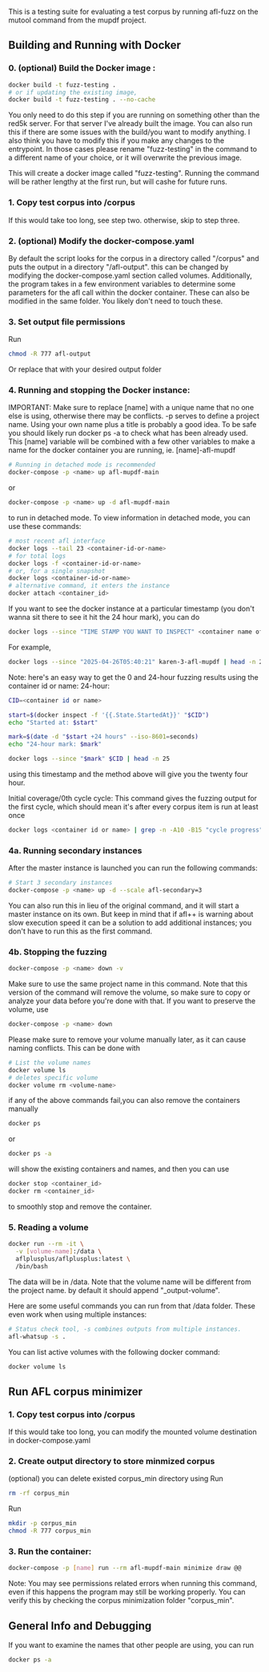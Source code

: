 This is a testing suite for evaluating a test corpus by running afl-fuzz on the mutool command from the mupdf project. 

## Building and Running with Docker

### 0. (optional) Build the Docker image :
```bash
docker build -t fuzz-testing .
# or if updating the existing image,
docker build -t fuzz-testing . --no-cache
```
You only need to do this step if you are running on something other than the red5k server. For that server I've already built the image. You can also run this if there are some issues with the build/you want to modify anything. I also think you have to modify this if you make any changes to the entrypoint. In those cases please rename "fuzz-testing" in the command to a different name of your choice, or it will overwrite the previous image.

This will create a docker image called "fuzz-testing". Running the command will be rather lengthy at the first run, but will cashe for future runs. 

### 1. Copy test corpus into /corpus

If this would take too long, see step two. otherwise, skip to step three.

### 2. (optional) Modify the docker-compose.yaml

By default the script looks for the corpus in a directory called "/corpus" and puts the output in a directory "/afl-output". this can be changed by modifying the docker-compose.yaml section called volumes. Additionally, the program takes in a few environment variables to determine some parameters for the afl call within the docker container.  These can also be modified in the same folder. You likely don't need to touch these.

### 3. Set output file permissions
Run
```bash
chmod -R 777 afl-output
```
Or replace that with your desired output folder

### 4. Running and stopping the Docker instance:

IMPORTANT: Make sure to replace [name] with a unique name that no one else is using, otherwise there may be conflicts. -p <name> serves to define a project name. Using your own name plus a title is probably a good idea. To be safe you should likely run docker ps -a to check what has been already used. This [name] variable will be combined with a few other variables to make a name for the docker container you are running, ie. [name]-afl-mupdf

```bash
# Running in detached mode is recommended
docker-compose -p <name> up afl-mupdf-main
```
or
```bash
docker-compose -p <name> up -d afl-mupdf-main
```
to run in detached mode. To view information in detached mode, you can use these commands:


```bash
# most recent afl interface
docker logs --tail 23 <container-id-or-name>
# for total logs
docker logs -f <container-id-or-name>
# or, for a single snapshot
docker logs <container-id-or-name>
# alternative command, it enters the instance
docker attach <container_id>
```

If you want to see the docker instance at a particular timestamp (you don't wanna sit there to see it hit the 24 hour mark), you can do
```bash
docker logs --since "TIME STAMP YOU WANT TO INSPECT" <container name of id> | head -n 25
```
For example,
```bash
docker logs --since "2025-04-26T05:40:21" karen-3-afl-mupdf | head -n 25
```

Note: here's an easy way to get the 0 and 24-hour fuzzing results using the container id or name:
24-hour:
```bash
CID=<container id or name>

start=$(docker inspect -f '{{.State.StartedAt}}' "$CID")
echo "Started at: $start"

mark=$(date -d "$start +24 hours" --iso-8601=seconds)
echo "24-hour mark: $mark"

docker logs --since "$mark" $CID | head -n 25
```
using this timestamp and the method above will give you the twenty four hour.

Initial coverage/0th cycle cycle:
This command gives the fuzzing output for the first cycle, which should mean it's after every corpus item is run at least once
```bash
docker logs <container id or name> | grep -n -A10 -B15 "cycle progress" | head -n 50
```

### 4a. Running secondary instances
After the master instance is launched you can run the following commands:
```bash
# Start 3 secondary instances
docker-compose -p <name> up -d --scale afl-secondary=3
```
You can also run this in lieu of the original command, and it will start a master instance on its own. But keep in mind that if afl++ is warning about slow execution speed it can be a solution to add additional instances; you don't have to run this as the first command.

### 4b. Stopping the fuzzing
```bash
docker-compose -p <name> down -v
```
Make sure to use the same project name in this command. Note that this version of the command will remove the volume, so make sure to copy or analyze your data before you're done with that. If you want to preserve the volume, use
```bash
docker-compose -p <name> down
```
Please make sure to remove your volume manually later, as it can cause naming conflicts. This can be done with
```bash
# List the volume names
docker volume ls
# deletes specific volume
docker volume rm <volume-name>
```

if any of the above commands fail,you can also remove the containers manually
```bash
docker ps
```
or 
```bash
docker ps -a
```
will show the existing containers and names, and then you can use
```bash
docker stop <container_id>
docker rm <container_id>
```
to smoothly stop and remove the container.


### 5. Reading a volume
```bash
docker run --rm -it \
  -v [volume-name]:/data \
  aflplusplus/aflplusplus:latest \
  /bin/bash
```
The data will be in /data. Note that the volume name will be different from the project name. by default it should append "_output-volume".

Here are some useful commands you can run from that /data folder. These even work when using multiple instances:
```bash
# Status check tool, -s combines outputs from multiple instances.
afl-whatsup -s .
```

You can list active volumes with the following docker command:
```bash
docker volume ls
```

## Run AFL corpus minimizer

### 1. Copy test corpus into /corpus

If this would take too long, you can modify the mounted volume destination in docker-compose.yaml

### 2. Create output directory to store minmized corpus
(optional) you can delete existed corpus_min directory using 
Run
```bash
rm -rf corpus_min
```

Run
```bash
mkdir -p corpus_min
chmod -R 777 corpus_min
```

### 3. Run the container:
```bash
docker-compose -p [name] run --rm afl-mupdf-main minimize draw @@
```

Note: You may see permissions related errors when running this command, even if this happens the program may still be working properly. You can verify this by checking the corpus minimization folder "corpus_min".

## General Info and Debugging

If you want to examine the names that other people are using, you can run

```bash
docker ps -a
```




